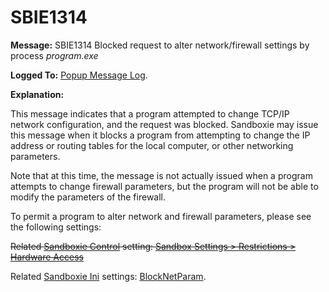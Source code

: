 # SBIE1314

**Message:** SBIE1314 Blocked request to alter network/firewall settings by process _program.exe_

**Logged To:** [Popup Message Log](PopupMessageLog.md).

**Explanation:**

This message indicates that a program attempted to change TCP/IP network configuration, and the request was blocked. Sandboxie may issue this message when it blocks a program from attempting to change the IP address or routing tables for the local computer, or other networking parameters.

Note that at this time, the message is not actually issued when a program attempts to change firewall parameters, but the program will not be able to modify the parameters of the firewall.

To permit a program to alter network and firewall parameters, please see the following settings:

~~Related [Sandboxie Control](SP_SBControl.md) setting: [Sandbox Settings > Restrictions > Hardware Access](RestrictionsSettings.md#hardware-access--removed)~~

Related [Sandboxie Ini](SandboxieIni.md) settings: [BlockNetParam](BlockNetParam.md).

